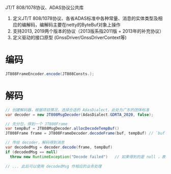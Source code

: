 JT/T 808/1078协议、ADAS协议公共库

1. 定义JT/T 808/1078协议、各省ADAS标准中各种常量、消息的实体类型及相应的编解码，编解码主要在netty的ByteBuf对象上操作
2. 支持2013, 2019两个版本的协议（2013版系指2011版 + 2013年的补充协议）
3. 定义驱动的接口原型 (GnssDriver/GnssDriverContext等)

# 编码
```java
JT808FrameEncoder.encode(JT808Consts.);
```

# 解码
```java
// 创建解码器，根据项目情况，选择合适的 AdasDialect，此处为广东的团体标准
var decoder = new JT808MsgDecoder(AdasDialect.GDRTA_2020, false);

// 先分包，得到一个 JT808Frame
var tempBuf = JT808MsgDecoder.allocDecodeTempBuf()
JT808Frame frame = JT808FrameDecoder.decodeFrame(buf, tempBuf) // `buf` 为 netty 的 数据包

// 传给 decoder，解码得到消息
var decodedMsg = decoder.decode(frame, tempBuf)
if (decodedMsg == null)
  throw new RuntimeException("Decode failed")   // 如果得到的是 null ，表示解码失败
  
// ... 此后可以使用 decodedMsg 作相应的业务处理
```
